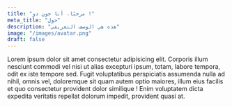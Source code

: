 ```yaml
---
title: "مرحبًا، أنا جون دو !"
meta_title: "حول"
description: "هذه هي الوصف التعريفي"
image: "/images/avatar.png"
draft: false
---
```


Lorem ipsum dolor sit amet consectetur adipisicing elit. Corporis illum nesciunt commodi vel nisi ut alias excepturi ipsum, totam, labore tempora, odit ex iste tempore sed. Fugit voluptatibus perspiciatis assumenda nulla ad nihil, omnis vel, doloremque sit quam autem optio maiores, illum eius facilis et quo consectetur provident dolor similique ! Enim voluptatem dicta expedita veritatis repellat dolorum impedit, provident quasi at.

